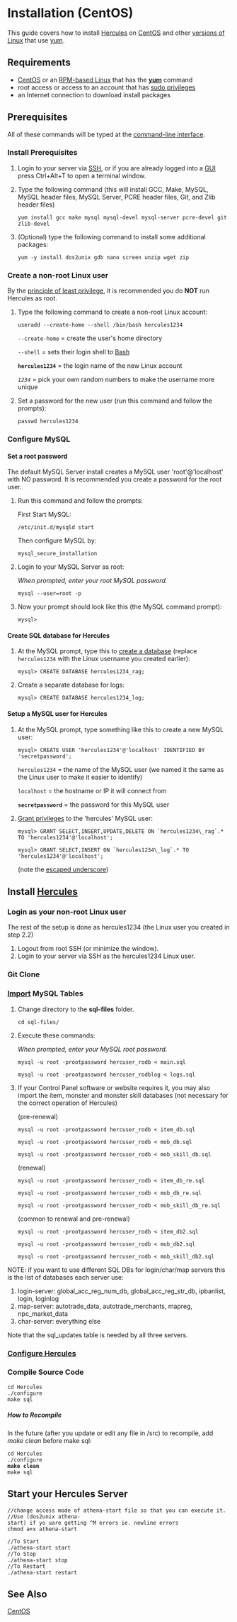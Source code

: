 # Installation (CentOS)

This guide covers how to install [Hercules](Hercules "wikilink") on [CentOS](https://en.wikipedia.org/wiki/CentOS) and other
[versions of Linux](https://en.wikipedia.org/wiki/List_of_Linux_distributions#RPM-based) that use
[yum](https://en.wikipedia.org/wiki/Yellowdog_Updater,_Modified).

## Requirements

- [CentOS](https://en.wikipedia.org/wiki/CentOS) or an [RPM-based
  Linux](https://en.wikipedia.org/wiki/List_of_Linux_distributions#RPM-based) that has the
  **[yum](https://en.wikipedia.org/wiki/Yellowdog_Updater,_Modified)** command
- root access or access to an account that has [sudo privileges](https://en.wikipedia.org/wiki/Sudo)
- an Internet connection to download install packages

## Prerequisites

All of these commands will be typed at the [command-line interface](https://en.wikipedia.org/wiki/Command-line_interface).

### Install Prerequisites

1.  Login to your server via [SSH](https://en.wikipedia.org/wiki/Secure_Shell), or if you are already logged into a
    [GUI](https://en.wikipedia.org/wiki/Graphical_user_interface) press Ctrl+Alt+T to open a terminal window.
2.  Type the following command (this will install GCC, Make, MySQL, MySQL header files, MySQL Server, PCRE header files,
    Git, and Zlib header files)
      
        yum install gcc make mysql mysql-devel mysql-server pcre-devel git zlib-devel
3.  (Optional) type the following command to install some additional packages:
      
        yum -y install dos2unix gdb nano screen unzip wget zip

### Create a non-root Linux user

By the [principle of least privilege](https://en.wikipedia.org/wiki/Principle_of_least_privilege), it is recommended you do
**NOT** run Hercules as root.

1.  Type the following command to create a non-root Linux account:
      
        useradd --create-home --shell /bin/bash hercules1234

    `--create-home` = create the user's home directory

    `--shell` = sets their login shell to [Bash](https://en.wikipedia.org/wiki/Bash_(Unix_shell))

    **`hercules1234`** = the login name of the new Linux account

    *`1234`* = pick your own random numbers to make the username more unique
2.  Set a password for the new user (run this command and follow the prompts):
      
        passwd hercules1234

### Configure MySQL

#### Set a root password

The default MySQL Server install creates a MySQL user 'root'@'localhost' with NO password. It is recommended you create
a password for the root user.

1.  Run this command and follow the prompts:
      
    First Start MySQL:

        /etc/init.d/mysqld start 

    Then configure MySQL by:

        mysql_secure_installation
2.  Login to your MySQL Server as root:
      
    *When prompted, enter your root MySQL password.*

        mysql --user=root -p
3.  Now your prompt should look like this (the MySQL command prompt):
      
        mysql> 

#### Create SQL database for Hercules

1.  At the MySQL prompt, type this to [create a database](http://dev.mysql.com/doc/refman/5.5/en/create-database.html)
    (replace `hercules1234` with the Linux username you created earlier):
      
        mysql> CREATE DATABASE hercules1234_rag;
2.  Create a separate database for logs:
      
        mysql> CREATE DATABASE hercules1234_log;

#### Setup a MySQL user for Hercules

1.  At the MySQL prompt, type something like this to create a new MySQL user:
      
        mysql> CREATE USER 'hercules1234'@'localhost' IDENTIFIED BY 'secretpassword';

    `hercules1234` = the name of the MySQL user (we named it the same as the Linux user to make it easier to identify)

    `localhost` = the hostname or IP it will connect from

    **`secretpassword`** = the password for this MySQL user
2.  [Grant privileges](http://dev.mysql.com/doc/refman/5.5/en/grant.html) to the 'hercules' MySQL user:
      
        mysql> GRANT SELECT,INSERT,UPDATE,DELETE ON `hercules1234\_rag`.* TO 'hercules1234'@'localhost';

        mysql> GRANT SELECT,INSERT ON `hercules1234\_log`.* TO 'hercules1234'@'localhost';

    (note the [escaped
    underscore](http://dev.mysql.com/doc/refman/5.5/en/string-literals.html#character-escape-sequences))

## Install [Hercules](Hercules "wikilink")

### Login as your non-root Linux user

The rest of the setup is done as hercules1234 (the Linux user you created in step 2.2)

1.  Logout from root SSH (or minimize the window).
2.  Login to your server via SSH as the hercules1234 Linux user.

### Git Clone

### [Import](http://dev.mysql.com/doc/refman/5.5/en/batch-commands.html) MySQL Tables

1.  Change directory to the **sql-files** folder.
      
        cd sql-files/
2.  Execute these commands:
      
    *When prompted, enter your MySQL root password.*

        mysql -u root -prootpassword hercuser_rodb < main.sql

        mysql -u root -prootpassword hercuser_rodblog < logs.sql
3.  If your Control Panel software or website requires it, you may also import the item, monster and monster skill
    databases (not necessary for the correct operation of Hercules)
      
    (pre-renewal)

        mysql -u root -prootpassword hercuser_rodb < item_db.sql

        mysql -u root -prootpassword hercuser_rodb < mob_db.sql

        mysql -u root -prootpassword hercuser_rodb < mob_skill_db.sql

    (renewal)

        mysql -u root -prootpassword hercuser_rodb < item_db_re.sql

        mysql -u root -prootpassword hercuser_rodb < mob_db_re.sql

        mysql -u root -prootpassword hercuser_rodb < mob_skill_db_re.sql

    (common to renewal and pre-renewal)

        mysql -u root -prootpassword hercuser_rodb < item_db2.sql

        mysql -u root -prootpassword hercuser_rodb < mob_db2.sql

        mysql -u root -prootpassword hercuser_rodb < mob_skill_db2.sql

NOTE: if you want to use different SQL DBs for login/char/map servers this is the list of databases each server use:

1.  login-server: global_acc_reg_num_db, global_acc_reg_str_db, ipbanlist, login, loginlog
2.  map-server: autotrade_data, autotrade_merchants, mapreg, npc_market_data
3.  char-server: everything else

Note that the sql_updates table is needed by all three servers.

### [Configure Hercules](:Category:Configuration "wikilink")

### Compile Source Code

`cd Hercules`  
`./configure`  
`make sql`

##### How to Recompile

In the future (after you update or edit any file in /src) to recompile, add *make clean* before make sql:

`cd Hercules`  
`./configure`  
**`make clean`**  
`make sql`

## Start your Hercules Server

`//change access mode of athena-start file so that you can execute it.`  
`//Use (dos2unix athena-start) if yo uare getting ^M errors ie. newline errors `  
`chmod a+x athena-start`

`//To Start`  
`./athena-start start`  
`//To Stop`  
`./athena-start stop`  
`//To Restart`  
`./athena-start restart`

## See Also

[CentOS](Category:Installation_Guides "wikilink")
